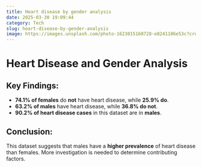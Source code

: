 ```yaml
---
title: Heart disease by gender analysis
date: 2025-03-30 19:09:44
category: Tech
slug: heart-disease-by-gender-analysis
image: https://images.unsplash.com/photo-1623015160728-e8241106e53c?crop=entropy&cs=tinysrgb&fit=max&fm=jpg&ixid=M3w3MzA2Nzd8MHwxfHJhbmRvbXx8fHx8fHx8fDE3NDMzNTgxODR8&ixlib=rb-4.0.3&q=80&w=1080
---
```


# Heart Disease and Gender Analysis

## Key Findings:
- **74.1% of females** do **not** have heart disease, while **25.9% do**.
- **63.2% of males** have heart disease, while **36.8% do not**.
- **90.2% of heart disease cases** in this dataset are in **males**.

## Conclusion:
This dataset suggests that males have a **higher prevalence** of heart disease than females. More investigation is needed to determine contributing factors.
